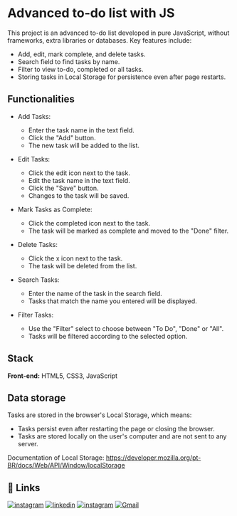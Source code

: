 
# Advanced to-do list with JS

This project is an advanced to-do list developed in pure JavaScript, without frameworks, extra libraries or databases. Key features include:

- Add, edit, mark complete, and delete tasks.
- Search field to find tasks by name.
- Filter to view to-do, completed or all tasks.
- Storing tasks in Local Storage for persistence even after page restarts.


## Functionalities

- Add Tasks:

    - Enter the task name in the text field.
    - Click the "Add" button.
    - The new task will be added to the list.

- Edit Tasks:

     - Click the edit icon next to the task.
     - Edit the task name in the text field.
     - Click the "Save" button.
     - Changes to the task will be saved.

- Mark Tasks as Complete:

     - Click the completed icon next to the task.
     - The task will be marked as complete and moved to the "Done" filter.

- Delete Tasks:

     - Click the x icon next to the task.
     - The task will be deleted from the list.

- Search Tasks:

     - Enter the name of the task in the search field.
     - Tasks that match the name you entered will be displayed.

- Filter Tasks:

     - Use the "Filter" select to choose between "To Do", "Done" or "All".
     - Tasks will be filtered according to the selected option.


## Stack

**Front-end:** HTML5, CSS3, JavaScript


## Data storage
Tasks are stored in the browser's Local Storage, which means:

- Tasks persist even after restarting the page or closing the browser.
- Tasks are stored locally on the user's computer and are not sent to any server.

Documentation of Local Storage: https://developer.mozilla.org/pt-BR/docs/Web/API/Window/localStorage
## 🔗 Links
[![instagram](https://img.shields.io/badge/GitHub-100000?style=for-the-badge&logo=github&logoColor=white)](https://github.com/melkyv)
[![linkedin](https://img.shields.io/badge/linkedin-0A66C2?style=for-the-badge&logo=linkedin&logoColor=white)](https://www.linkedin.com/in/melky-vinicius-de-oliveira/)
[![instagram](https://img.shields.io/badge/Instagram-E4405F?style=for-the-badge&logo=instagram&logoColor=white)](https://instagram.com/melky_v/)
[![Gmail](https://img.shields.io/badge/Gmail-333333?style=for-the-badge&logo=gmail&logoColor=red)](mailto:omelkyvinicius@gmail.com)
